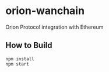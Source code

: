 # orion-wanchain
Orion Protocol integration with Ethereum

## How to Build
```
npm install
npm start
```
